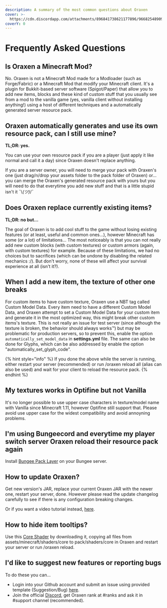 ```yaml
---
description: A summary of the most common questions about Oraxen
cover: >-
  https://cdn.discordapp.com/attachments/896841738621177896/966825489098489856/unknown.png
coverY: 0
---
```


# Frequently Asked Questions

## Is Oraxen a Minecraft Mod?
No. Oraxen is not a Minecraft Mod made for a Modloader (such as Forge/Fabric) or a Minecraft Mod that modify your Minecraft client. It's a plugin for Bukkit-based server software (Spigot/Paper) that allow you to add new items, blocks and these kind of custom stuff that you usually see from a mod to the vanilla game (yes, vanilla client without installing anything!) using a host of different techniques and a automatically generated server resource pack.

## Oraxen automatically generates and use its own resource pack, can I still use mine?
**TL;DR: yes.**

You can use your own resource pack if you are a player (just apply it like normal and call it a day) since Oraxen doesn't replace anything.

If you are a server owner, you will need to merge your pack with Oraxen's one (just drag/n/drop your assets folder to the pack folder of Oraxen) or... you can merge the Oraxen's generated resource pack with yours but you will need to do that everytime you add new stuff and that is a little stupid isn't it ¯\\_(ツ)_/¯

## Does Oraxen replace currently existing items?
**TL;DR: no but...**

The goal of Oraxen is to add cool stuff to the game without losing existing features (or at least, useful and common ones...), however Minecraft has some (or a lot) of limitations... The most noticeably is that you can not really add new custom blocks (with custom textures) or custom armors (again, with custom textures) for example. Because of these limitations, we had no choices but to sacrifices (which can be undone by disabling the related mechanics :/). But don't worry, none of these will affect your survival experience at all (isn't it?).

## When I add a new item, the texture of other one breaks
For custom items to have custom texture, Oraxen use a NBT tag called Custom Model Data. Every item need to have a different Custom Model Data, and Oraxen attempt to set a Custom Model Data for your custom item and generate it in the most optimized way, this might break other custom items's texture. This is not really an issue for test server (since although the texture is broken, the behavior should always works™) but may be problematic for production servers, so to prevent this, enable the option `automatically_set_model_data` in **settings.yml** file. The same can also be done for Glyphs, which can be also addressed by enable the option "automatically_set_glyph_code".

{% hint style="info" %}
If you done the above while the server is running, either restart your server (recommended) or run /oraxen reload all (alias can also be used) and wait for your client to reload the resource pack.
{% endhint %}

## My textures works in Optifine but not Vanilla
It's no longer possible to use upper case characters in texture/model name with Vanilla since Minecraft 1.11, however Optifine still support that. Please avoid use upper case for the widest compatibility and avoid annoyning problems.

## I'm using Bungeecord and everytime my player switch server Oraxen reload their resource pack again
Install [Bungee Pack Layer](https://www.spigotmc.org/resources/%E2%9C%82%EF%B8%8F-bungee-pack-layer-optimize-resource-pack-sending.94978/) on your Bungee server.

## How to update Oraxen?
Get new version's JAR, replace your current Oraxen JAR with the newer one, restart your server, done. However please read the update changelog carefully to see if there is any configuration breaking changes.

Or if you want a video tutorial instead, [here](https://youtu.be/LkansZwVaPY).

## How to hide item tooltips?

Use this [Core Shader](https://github.com/lolgeny/item-tooltip-remover) by downloading it, copying all files from assets/minecraft/shaders/core to pack/shaders/core in Oraxen and restart your server or run /oraxen reload.

## I'd like to suggest new features or reporting bugs
To do these you can...
* Login into your Github account and submit an issue using provided template (Suggestion/Bug) [here](https://git.io/oraxen).
* Join the official [Discord](https://discord.gg/4Qk5kBT9UX), get Oraxen rank at #ranks and ask it in #support channel (recommended).
